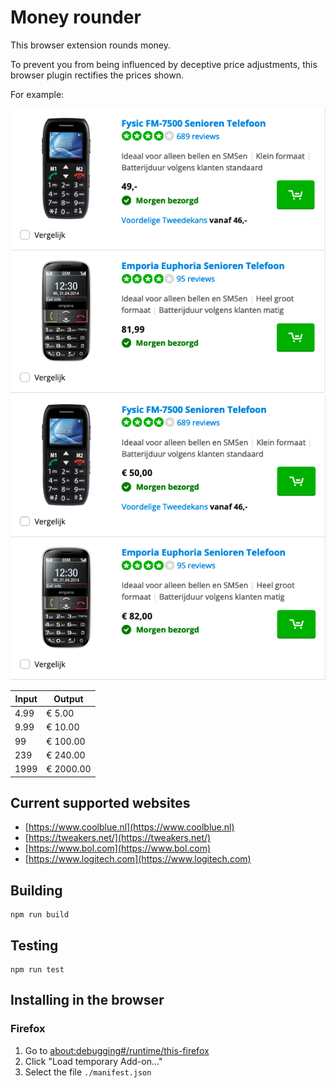 # Money rounder

This browser extension rounds money.

To prevent you from being influenced by deceptive price adjustments, this browser plugin rectifies the prices shown.

For example:

![before](before.png)
![after](after.png)

| Input | Output    |
|-------|-----------|
| 4.99  | € 5.00    |
| 9.99  | € 10.00   |
| 99    | € 100.00  |
| 239   | € 240.00  |
| 1999  | € 2000.00 |

## Current supported websites

- [https://www.coolblue.nl](https://www.coolblue.nl)
- [https://tweakers.net/](https://tweakers.net/)
- [https://www.bol.com](https://www.bol.com)
- [https://www.logitech.com](https://www.logitech.com)

## Building

```shell
npm run build
```

## Testing

```shell
npm run test
```

## Installing in the browser

### Firefox

1. Go to [about:debugging#/runtime/this-firefox](about:debugging#/runtime/this-firefox)
2. Click "Load temporary Add-on..."
3. Select the file `./manifest.json`
